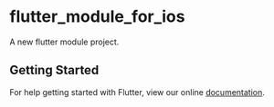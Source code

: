 # flutter_module_for_ios

A new flutter module project.

## Getting Started

For help getting started with Flutter, view our online
[documentation](https://flutter.dev/).
